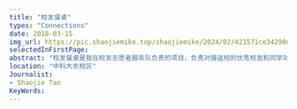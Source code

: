 ```yaml
---
title: "校友餐桌"
types: "Connections"
date: 2018-03-15
img_url: https://pic.shaojiemike.top/shaojiemike/2024/02/421571ce34290d536a76f0ce064806b8.png
selectedInFirstPage:
abstract: "校友餐桌是我在校友志愿者服务队负责的项目，负责对接返校的优秀校友和同学对话交流的活动"
location: "中科大东校区"
Journalist:
- Shaojie Tan
KeyWords:
---
```

